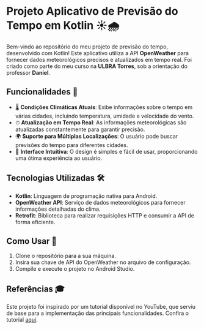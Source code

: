 # Projeto Aplicativo de Previsão do Tempo em Kotlin ☀️🌧️

Bem-vindo ao repositório do meu projeto de previsão do tempo, desenvolvido com Kotlin! Este aplicativo utiliza a API **OpenWeather** para fornecer dados meteorológicos precisos e atualizados em tempo real. Foi criado como parte do meu curso na **ULBRA Torres**, sob a orientação do professor **Daniel**.

## Funcionalidades 📱

- 🌡 **Condições Climáticas Atuais**: Exibe informações sobre o tempo em várias cidades, incluindo temperatura, umidade e velocidade do vento.
- ⏱ **Atualização em Tempo Real**: As informações meteorológicas são atualizadas constantemente para garantir precisão.
- 🌍 **Suporte para Múltiplas Localizações**: O usuário pode buscar previsões do tempo para diferentes cidades.
- 🎨 **Interface Intuitiva**: O design é simples e fácil de usar, proporcionando uma ótima experiência ao usuário.

## Tecnologias Utilizadas 🛠

- **Kotlin**: Linguagem de programação nativa para Android.
- **OpenWeather API**: Serviço de dados meteorológicos para fornecer informações detalhadas do clima.
- **Retrofit**: Biblioteca para realizar requisições HTTP e consumir a API de forma eficiente.

## Como Usar 🚀

1. Clone o repositório para a sua máquina.
2. Insira sua chave de API do OpenWeather no arquivo de configuração.
3. Compile e execute o projeto no Android Studio.

## Referências 🎓

Este projeto foi inspirado por um tutorial disponível no YouTube, que serviu de base para a implementação das principais funcionalidades. Confira o tutorial [aqui](https://www.youtube.com/watch?v=QFGKV8j2ulY).
